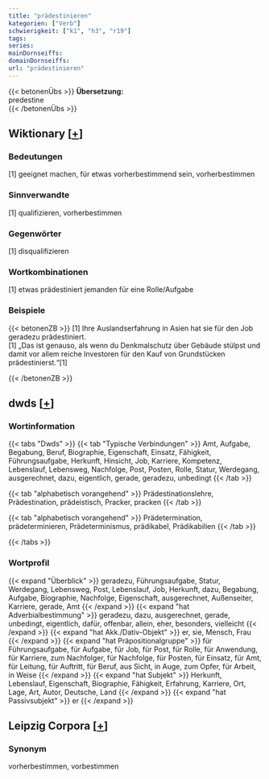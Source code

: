 ```yaml
---
title: "prädestinieren"
kategorien: ["Verb"]
schwierigkeit: ["k1", "h3", "r19"]
tags:
series:
mainDornseiffs:
domainDornseiffs:
url: "prädestinieren"
---
```


{{< betonenÜbs >}}
**Übersetzung:**  
predestine  
{{< /betonenÜbs >}}

## Wiktionary [[+](https://de.wiktionary.org/wiki/prädestinieren)]

### Bedeutungen
[1] geeignet machen, für etwas vorherbestimmend sein, vorherbestimmen  

### Sinnverwandte
[1] qualifizieren, vorherbestimmen  

### Gegenwörter
[1] disqualifizieren  

### Wortkombinationen
[1] etwas prädestiniert jemanden für eine Rolle/Aufgabe  

### Beispiele
{{< betonenZB >}}
[1] Ihre Auslandserfahrung in Asien hat sie für den Job geradezu prädestiniert.  
[1] „Das ist genauso, als wenn du Denkmalschutz über Gebäude stülpst und damit vor allem reiche Investoren für den Kauf von Grundstücken prädestinierst.“[1]  

{{< /betonenZB >}}


## dwds [[+](https://www.dwds.de/wb/prädestinieren)]

### Wortinformation
{{< tabs "Dwds" >}}
{{< tab "Typische Verbindungen" >}}
Amt, Aufgabe, Begabung, Beruf, Biographie, Eigenschaft, Einsatz, Fähigkeit, Führungsaufgabe, Herkunft, Hinsicht, Job, Karriere, Kompetenz, Lebenslauf, Lebensweg, Nachfolge, Post, Posten, Rolle, Statur, Werdegang, ausgerechnet, dazu, eigentlich, gerade, geradezu, unbedingt
{{< /tab >}}

{{< tab "alphabetisch vorangehend" >}}
Prädestinationslehre, Prädestination, prädeistisch, Pracker, pracken
{{< /tab >}}

{{< tab "alphabetisch vorangehend" >}}
Prädetermination, prädeterminieren, Prädeterminismus, prädikabel, Prädikabilien
{{< /tab >}}

{{< /tabs >}}

### Wortprofil
{{< expand "Überblick" >}} geradezu, Führungsaufgabe, Statur, Werdegang, Lebensweg, Post, Lebenslauf, Job, Herkunft, dazu, Begabung, Aufgabe, Biographie, Nachfolge, Eigenschaft, ausgerechnet, Außenseiter, Karriere, gerade, Amt {{< /expand >}}
{{< expand "hat Adverbialbestimmung" >}} geradezu, dazu, ausgerechnet, gerade, unbedingt, eigentlich, dafür, offenbar, allein, eher, besonders, vielleicht {{< /expand >}}
{{< expand "hat Akk./Dativ-Objekt" >}} er, sie, Mensch, Frau {{< /expand >}}
{{< expand "hat Präpositionalgruppe" >}} für Führungsaufgabe, für Aufgabe, für Job, für Post, für Rolle, für Anwendung, für Karriere, zum Nachfolger, für Nachfolge, für Posten, für Einsatz, für Amt, für Leitung, für Auftritt, für Beruf, aus Sicht, in Auge, zum Opfer, für Arbeit, in Weise {{< /expand >}}
{{< expand "hat Subjekt" >}} Herkunft, Lebenslauf, Eigenschaft, Biographie, Fähigkeit, Erfahrung, Karriere, Ort, Lage, Art, Autor, Deutsche, Land {{< /expand >}}
{{< expand "hat Passivsubjekt" >}} er {{< /expand >}}

## Leipzig Corpora [[+](https://corpora.uni-leipzig.de/en/res?word=prädestinieren&corpusId=deu_newscrawl-public_2018)]


### Synonym
vorherbestimmen, vorbestimmen

